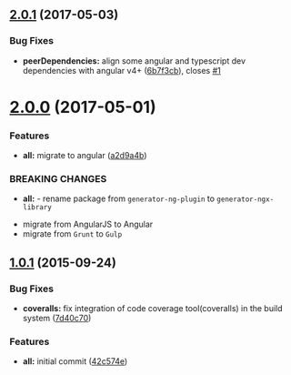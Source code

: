 <a name="2.0.1"></a>
## [2.0.1](https://github.com/tinesoft/generator-ngx-library/compare/v2.0.0...v2.0.1) (2017-05-03)


### Bug Fixes

* **peerDependencies:** align some angular and typescript dev dependencies with angular v4+ ([6b7f3cb](https://github.com/tinesoft/generator-ngx-library/commit/6b7f3cb)), closes [#1](https://github.com/tinesoft/generator-ngx-library/issues/1)



<a name="2.0.0"></a>
# [2.0.0](https://github.com/tinesoft/generator-ngx-library/compare/v1.0.1...v2.0.0) (2017-05-01)


### Features

* **all:** migrate to angular ([a2d9a4b](https://github.com/tinesoft/generator-ngx-library/commit/a2d9a4b))


### BREAKING CHANGES

* **all:** - rename package from `generator-ng-plugin` to `generator-ngx-library`
- migrate from AngularJS to Angular
- migrate from `Grunt` to `Gulp`



<a name="1.0.1"></a>
## [1.0.1](https://github.com/tinesoft/generator-ngx-library/compare/42c574e...v1.0.1) (2015-09-24)


### Bug Fixes

* **coveralls:** fix integration of code coverage tool(coveralls) in the build system ([7d40c70](https://github.com/tinesoft/generator-ngx-library/commit/7d40c70))


### Features

* **all:** initial commit ([42c574e](https://github.com/tinesoft/generator-ngx-library/commit/42c574e))



